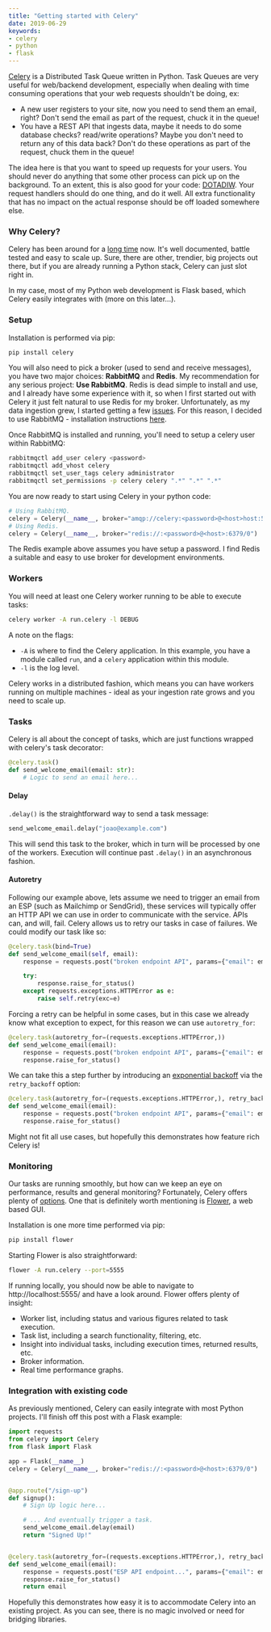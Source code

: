 ```yaml
---
title: "Getting started with Celery"
date: 2019-06-29
keywords:
- celery
- python
- flask
---
```


[Celery](http://www.celeryproject.org/) is a Distributed Task Queue written in Python. Task Queues are very useful for web/backend development, especially when dealing with time consuming operations that your web requests shouldn't be doing, ex:

- A new user registers to your site, now you need to send them an email, right? Don't send the email as part of the request, chuck it in the queue!
- You have a REST API that ingests data, maybe it needs to do some database checks? read/write operations? Maybe you don't need to return any of this data back? Don't do these operations as part of the request, chuck them in the queue!

The idea here is that you want to speed up requests for your users. You should never do anything that some other process can pick up on the background. To an extent, this is also good for your code: [DOTADIW](https://en.wikipedia.org/wiki/Unix_philosophy#Do_One_Thing_and_Do_It_Well). Your request handlers should do one thing, and do it well. All extra functionality that has no impact on the actual response should be off loaded somewhere else.

### Why Celery?

Celery has been around for a [long time](https://docs.celeryproject.org/en/latest/history/changelog-1.0.html) now. It's well documented, battle tested and easy to scale up. Sure, there are other, trendier, big projects out there, but if you are already running a Python stack, Celery can just slot right in.

In my case, most of my Python web development is Flask based, which Celery easily integrates with (more on this later...).

### Setup

Installation is performed via pip:

```bash
pip install celery
```

You will also need to pick a broker (used to send and receive messages), you have two major choices: **RabbitMQ** and **Redis**. My recommendation for any serious project: **Use RabbitMQ**. Redis is dead simple to install and use, and I already have some experience with it, so when I first started out with Celery it just felt natural to use Redis for my broker. Unfortunately, as my data ingestion grew, I started getting a few [issues](https://github.com/andymccurdy/redis-py/issues/968). For this reason, I decided to use RabbitMQ - installation instructions [here](https://www.rabbitmq.com/download.html).

Once RabbitMQ is installed and running, you'll need to setup a celery user within RabbitMQ:

```bash
rabbitmqctl add_user celery <password>
rabbitmqctl add_vhost celery
rabbitmqctl set_user_tags celery administrator
rabbitmqctl set_permissions -p celery celery ".*" ".*" ".*"
```

You are now ready to start using Celery in your python code:

```python
# Using RabbitMQ.
celery = Celery(__name__, broker="amqp://celery:<password>@<host>host:5672/celery")
# Using Redis.
celery = Celery(__name__, broker="redis://:<password>@<host>:6379/0")
```

The Redis example above assumes you have setup a password. I find Redis a suitable and easy to use broker for development environments.

### Workers

You will need at least one Celery worker running to be able to execute tasks:

```bash
celery worker -A run.celery -l DEBUG
```

A note on the flags:

- `-A` is where to find the Celery application. In this example, you have a module called `run`, and a `celery` application within this module.
- `-l` is the log level.

Celery works in a distributed fashion, which means you can have workers running on multiple machines - ideal as your ingestion rate grows and you need to scale up.

### Tasks

Celery is all about the concept of tasks, which are just functions wrapped with celery's task decorator:

```python
@celery.task()
def send_welcome_email(email: str):
    # Logic to send an email here...
```

#### Delay

`.delay()` is the straightforward way to send a task message:

```python
send_welcome_email.delay("joao@example.com")
```

This will send this task to the broker, which in turn will be processed by one of the workers. Execution will continue past `.delay()` in an asynchronous fashion.

#### Autoretry

Following our example above, lets assume we need to trigger an email from an ESP (such as Mailchimp or SendGrid), these services will typically offer an HTTP API we can use in order to communicate with the service. APIs can, and will, fail. Celery allows us to retry our tasks in case of failures. We could modify our task like so:

```python
@celery.task(bind=True)
def send_welcome_email(self, email):
    response = requests.post("broken endpoint API", params={"email": email})

    try:
        response.raise_for_status()
    except requests.exceptions.HTTPError as e:
        raise self.retry(exc=e)
```

Forcing a retry can be helpful in some cases, but in this case we already know what exception to expect, for this reason we can use `autoretry_for`:

```python
@celery.task(autoretry_for=(requests.exceptions.HTTPError,))
def send_welcome_email(email):
    response = requests.post("broken endpoint API", params={"email": email})
    response.raise_for_status()
```

We can take this a step further by introducing an [exponential backoff](https://en.wikipedia.org/wiki/Exponential_backoff) via the `retry_backoff` option:

```python
@celery.task(autoretry_for=(requests.exceptions.HTTPError,), retry_backoff=True)
def send_welcome_email(email):
    response = requests.post("broken endpoint API", params={"email": email})
    response.raise_for_status()
```

Might not fit all use cases, but hopefully this demonstrates how feature rich Celery is!

### Monitoring

Our tasks are running smoothly, but how can we keep an eye on performance, results and general monitoring? Fortunately, Celery offers plenty of [options](https://docs.celeryproject.org/en/latest/userguide/monitoring.html). One that is definitely worth mentioning is [Flower](https://flower.readthedocs.io/en/latest/), a web based GUI.

Installation is one more time performed via pip:

```bash
pip install flower
```

Starting Flower is also straightforward:

```bash
flower -A run.celery --port=5555
```

If running locally, you should now be able to navigate to http://localhost:5555/ and have a look around. Flower offers plenty of insight:

- Worker list, including status and various figures related to task execution.
- Task list, including a search functionality, filtering, etc.
- Insight into individual tasks, including execution times, returned results, etc.
- Broker information.
- Real time performance graphs.

### Integration with existing code

As previously mentioned, Celery can easily integrate with most Python projects. I'll finish off this post with a Flask example:

```python
import requests
from celery import Celery
from flask import Flask

app = Flask(__name__)
celery = Celery(__name__, broker="redis://:<password>@<host>:6379/0")


@app.route("/sign-up")
def signup():
    # Sign Up logic here...

    # ... And eventually trigger a task.
    send_welcome_email.delay(email)
    return "Signed Up!"


@celery.task(autoretry_for=(requests.exceptions.HTTPError,), retry_backoff=True)
def send_welcome_email(email):
    response = requests.post("ESP API endpoint...", params={"email": email})
    response.raise_for_status()
    return email
```

Hopefully this demonstrates how easy it is to accommodate Celery into an existing project. As you can see, there is no magic involved or need for bridging libraries.
